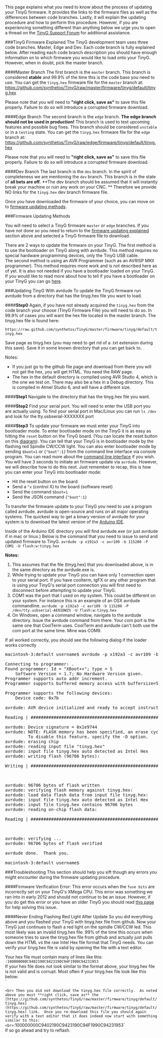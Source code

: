 This page explains what you need to know about the process of updating your TinyG firmware.  It provides the links to the firmware files as well as the differences between code branches.  Lastly, it will explain the updating procedure and how to perform this procedure.  However, if you are experiencing something different than anything below we urge you to open a thread on the [TinyG Support Forum](https://www.synthetos.com/forums/tinyg/tinyg-support/) for additional assistance.

###TinyG Firmware Explained
The TinyG development team uses three code branches.  Master, Edge and Dev.  Each code branch is fully explained below.  After reading each code branch description you should have enough information on to which firmware you would like to load onto your TinyG.  However, when in doubt, pick the master branch.

####Master Branch
The first branch is the `master` branch.  This branch is considered **stable** and 99.9% of the time this is the code base you need to use. You can get the `tinyg.hex` firmware file for the `master` branch at:
https://github.com/synthetos/TinyG/raw/master/firmware/tinyg/default/tinyg.hex


Please note that you will need to **"right click, save as"** to save this file properly.  Failure to do so will introduce a corrupted firmware download.

####Edge Branch
The second branch is the `edge` branch.  **The edge branch should not be used in production!**  This branch is used to test upcoming features and possible bug fixes.  This branch should be considered `unstable` or in a `testing` state.   You can get the `tinyg.hex` firmware file for the `edge` branch at:
https://github.com/synthetos/TinyG/raw/edge/firmware/tinyg/default/tinyg.hex

Please note that you will need to **"right click, save as"** to save this file properly.  Failure to do so will introduce a corrupted firmware download.

####Dev Branch
The last branch is the `dev` branch.  In the spirit of completeness we are mentioning the `dev` branch.  This branch is in the state of **all bets are off**.  **The dev branch should be assumed that it will instantly break your machine or ruin any work on your CNC. ** Therefore we provide NO links for the `tinyg.hex` dev branch firmware file.


Once you have downloaded the firmware of your choice, you can move on to [firmware updating methods](https://github.com/synthetos/TinyG/wiki/_preview#firmware-updating-methods).


###Firmware Updating Methods

You will need to select a TinyG firmware `master` or `edge` branches.  If you have not done so you need to return to the [firmware updating explained](https://github.com/synthetos/TinyG/wiki/_preview#tinyg-firmware-explained) section above and selected a TinyG firmware file to download.  

There are 2 ways to update the firmware on your TinyG.  The first method is to use the bootloader on TinyG along with avrdude.  This method requires no special hardware programming devices, only the TinyG USB cable.
<br>
The second method is using an AVR Programmer (such as an AVRISP MKII programmer).  This method requires more work and is not described here as of yet.  It is also not needed if you have a bootloader loaded on your TinyG.  If you would like to read more about how to tell if you have a bootloader on your TinyG you can go [here](https://github.com/synthetos/TinyG/wiki/TinyG-Boot-Loader).  

<a id="updating"></a>
###Updating TinyG With avrdude
To update the TinyG firmware run avrdude from a directory that has the tinyg.hex file you want to load.<br>

####**Step0**
Again, if you have not already acquired the `tinyg.hex` from the code branch your choose (TinyG Firmware File) you will need to do so. In 99.9% of cases you will want the hex file located in the master branch. The tinyg.hex file is found here:

`https://raw.github.com/synthetos/TinyG/master/firmware/tinyg/default/tinyg.hex`

Save page as tinyg.hex (you may need to get rid of a .txt extension during this save). Save it in some known directory that you can get back to.

Notes: 
- If you just go to the github file page and download from there you will not get the hex, you will get HTML. You need the RAW page. <br>
- The hex in the default directory is compiled using AVR Studio 4, which is the one we test on. There may also be a hex in a Debug directory. This is compiled in Atmel Studio 6, and will have a different size.

####**Step1**
Navigate to the directory that has the tinyg.hex file you want.

####**Step2**
Find your serial port. You will need to enter the USB port you are actually using. To find your serial port in Mac/Linux you can run `ls /dev` and look for the tty.usbserial-XXXXXXX port<br>

####**Step3**
To update your firmware we must enter your TinyG into bootloader mode.  To enter bootloader mode on the TinyG it is as easy as hitting the `reset` button on the TinyG board.  (You can locate the reset button on this [diagram](https://github.com/synthetos/TinyG/wiki/TinyG-Start#getting-started-with-tinyg---what-you-need)).  You can tell that your TinyG is in bootloader mode by the flashing red Spindle CW/CCW light.  You can also enter bootloader mode by sending `$boot=1` or `{"boot":1}` from the command line interface via console program.  You can read more about the [command line interface](https://github.com/synthetos/TinyG/wiki/TinyG-Command-Line) if you wish.  You will have 3 seconds to initiate an firmware update via `avrdude`.  However, we will describe how to do this next.  Just remember to recap, this is how you can enter your TinyG into bootloader mode:

* Hit the reset button on the board
* Send a `^x` (control X) to the board (software reset)
* Send the command `$boot=1`
* Send the JSON command `{"boot":1}`


To transfer the firmware update to your TinyG you need to use a program called avrdude.  avrdude is open-source and runs on all major operating systems.  The quickest way to get a binary version of avrdude for your system is to download the latest version of the [Arduino IDE](http://arduino.cc/en/Main/Software#toc1).  

Inside of the Arduino IDE directory you will find avrdude.exe (or just avrdude if in mac or linux.) Below is the command that you need to issue to send and updated firmware to TinyG. 
`avrdude -p x192a3 -c avr109 -b 115200 -P COM1 -U flash:w:tinyg.hex`

**Notes:**<br> 
1. This assumes that the file (tinyg.hex) that you downloaded above, is in the same directory as the avrdude.exe is.<br>
2.  While trying to update your TinyG you can have only 1 connection open to your serial port.  If you have coolterm, tgFX or any other program that is using your TinyG's serial port connection you will first need to disconnect before attempting to update your TinyG.<br>
3.  COM1 was the port that I used on my system.  This could be different on your system.   For instance this is an example of an OSX avrdude commandline.  `avrdude -p x192a3 -c avr109 -b 115200 -P /dev/tty.usbserial-AE01DWZS -U flash:w:tinyg.hex`<br>
4.  On Windows, open a command window, navigate to the avrdude directory. Issue the avrdude command from there. Your com port is the same one that CoolTerm uses. CoolTerm and avrdude can't both use the com port at the same time. Mine was COM9.

If all worked correctly, you should see the following dialog if the loader works correctly
<pre>
macintosh-3:default username$ avrdude -p x192a3 -c avr109 -b 115200 -P /dev/tty.usbserial-AE01DWZS -U flash:w:tinyg.hex

Connecting to programmer: .
Found programmer: Id = "XBoot++"; type = S
    Software Version = 1.7; No Hardware Version given.
Programmer supports auto addr increment.
Programmer supports buffered memory access with buffersize=512 bytes.

Programmer supports the following devices:
    Device code: 0x7b

avrdude: AVR device initialized and ready to accept instructions

Reading | ################################################## | 100% 0.00s

avrdude: Device signature = 0x1e9744
avrdude: NOTE: FLASH memory has been specified, an erase cycle will be performed
         To disable this feature, specify the -D option.
avrdude: erasing chip
avrdude: reading input file "tinyg.hex"
avrdude: input file tinyg.hex auto detected as Intel Hex
avrdude: writing flash (96706 bytes):

Writing | ################################################## | 100% 12.09s



avrdude: 96706 bytes of flash written
avrdude: verifying flash memory against tinyg.hex:
avrdude: load data flash data from input file tinyg.hex:
avrdude: input file tinyg.hex auto detected as Intel Hex
avrdude: input file tinyg.hex contains 96706 bytes
avrdude: reading on-chip flash data:

Reading | ################################################## | 100% 11.51s



avrdude: verifying ...
avrdude: 96706 bytes of flash verified

avrdude done.  Thank you.

macintosh-3:default username$ 
</pre>

###Troubleshooting
This section should help you sift though any errors you might encounter during the firmware updating procedure.  

####Firmware Verification Error:
This error occurs when the `fuse bits` are incorrectly set on your TinyG's XMega CPU.  This error was something we ran into in early 2012 and should not continue to be an issue.  However, if you do get this error or you have an older TinyG you should read [this page](https://github.com/synthetos/TinyG/wiki/Firmware-Update-Verification-Failure) for help solving this issue.

####Never Ending Flashing Red Light After Update
So you did everything above and you flashed your TinyG with tinyg.hex file from github.  Now your TinyG just continues to flash a red light on the spindle CW/CCW led.  This most likely was an invalid tinyg.hex file.  99% of the time this occurs when someone tries to save the tinyg.hex file from github and actually just pulls down the HTML vs the raw Intel Hex file format that TinyG needs.  You can verify your tinyg.hex file is valid by opening the file with a text editor.

Your hex file must contain many of lines like this:
<br>
`:100000000C9402190C9423190C94F1990C94231953`
<br>
If your hex file does not look similar to the format above, your tinyg.hex file is not valid and is corrupt.  Most often if your tinyg.hex file look like this below:
<br>
`
<!DOCTYPE html>
`
<br>
Then you did not download the tinyg.hex file correctly.  As noted above you must **right click, save as** the [https://github.com/synthetos/TinyG/raw/master/firmware/tinyg/default/tinyg.hex](https://github.com/synthetos/TinyG/raw/master/firmware/tinyg/default/tinyg.hex) link.  Once you re-download this file you should again verify with a text editor that it does indeed now start with something similar to this:
<br>
`:100000000C9402190C9423190C94F1990C94231953`
<br>
If so go ahead and try to reflash.